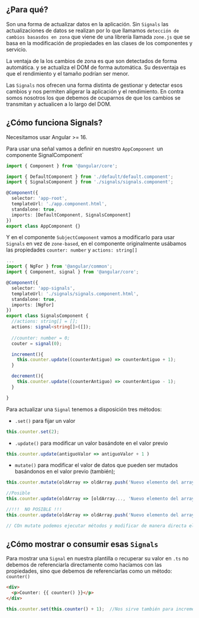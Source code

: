 
## ¿Para qué?

Son una forma de actualizar datos en la aplicación. Sin `Signals` las actualizaciones de datos se realizan por lo que llamamos `detección de cambios basasdos en zona` que viene de una librería llamada `zone.js` que se basa en la modificación de propiedades en las clases de los componentes y servicio.

La ventaja de la los cambios de zona es que son detectados de forma automática. y se actualiza el DOM de forma automática. Su desventaja es que el rendimiento y el tamaño podrían ser menor.

Las `Signals` nos ofrecen una forma distinta de gestionar y detectar esos cambios y nos permiten aligerar la aplicación y el rendimiento. En contra somos nosotros los que debemos de ocuparnos de que los cambios se transmitan y actualicen a lo largo del DOM.

## ¿Cómo funciona Signals?

Necesitamos usar Angular >= 16.

Para usar una señal vamos a definir en nuestro `AppComponent `un componente SignalComponent`

```typescript
import { Component } from '@angular/core';

import { DefaultComponent } from './default/default.component';
import { SignalsComponent } from './signals/signals.component';

@Component({
  selector: 'app-root',
  templateUrl: './app.component.html',
  standalone: true,
  imports: [DefaultComponent, SignalsComponent]
})
export class AppComponent {}

```

Y en el componente `SubjectComponent` vamos a modificarlo para usar `Signals` en vez de `zone-based`, en el componente originalmente usábamos las propiedades `counter: number` y `actions: string[]`

```typescript
...
import { NgFor } from '@angular/common';
import { Component, signal } from '@angular/core';

@Component({
  selector: 'app-signals',
  templateUrl: './signals/signals.component.html',
  standalone: true,
  imports: [NgFor]
})
export class SignalsComponent {
  //actions: string[] = [];
  actions: signal<string[]>([]);
  
  //counter: number = 0;
  couter = signal(0);

  increment(){
    this.counter.update((counterAntiguo) => counterAntiguo + 1);
  }

  decrement(){
    this.counter.update((counterAntiguo) => counterAntiguo - 1);
  }

}


```

Para actualizar una `Signal` tenemos a disposición tres métodos:

* `.set()`  para fijar un  valor

```typescript
this.counter.set(2);
```

* `.update()` para modificar un valor basándote en el valor previo
 
```typescript
this.counter.update(antiguoValor => antiguoValor + 1 )
```

* `mutate()` para modificar el valor de datos que pueden ser mutados basándonos en el valor previo (también);

```typescript
this.counter.mutate(oldArray => oldArray.push('Nuevo elemento del array'))

//Posible
this.counter.update(oldArray => [oldArray..., 'Nuevo elemento del array'])

//!!!  NO POSIBLE !!!
this.counter.update(oldArray => oldArray.push('Nuevo elemento del array'))

// COn mutate podemos ejecutar métodos y modificar de manera directa el objeto mutable.

```


## ¿Cómo mostrar o consumir esas `Signals`

Para mostrar una `Signal` en nuestra plantilla o recuperar su valor en `.ts` no debemos de referenciarla directamente como hacíamos con las propiedades, sino que debemos de referenciarlas como un método: `counter()`

```html
<div>
  <p>Counter: {{ counter() }}</p>
</div>
```


```typescript
this.counter.set(this.counter() + 1);  //Nos sirve también para incrementar el valor anterior
```

